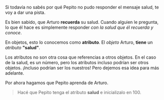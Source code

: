 Si todavía no sabés por qué Pepito no pudo responder el mensaje salud, te voy a dar una pista.

Es bien sabido, que Arturo **recuerda** su salud. Cuando alguien le pregunta, lo que él hace es simplemente responder *con la salud que él recuerda y conoce*.

En objetos, esto lo conocemos como **atributo**. El *objeto* Arturo, **tiene** un *atributo* **"salud"**. 

Los atributos no son otra cosa que referencias a otros objetos. En el caso de la salud, es un número, pero los atributos incluso podrían ser otros objetos. ¡Incluso podrían ser los nuestros! Pero dejemos esa idea para más adelante.

Por ahora hagamos que Pepito aprenda de Arturo.

> Hacé que Pepito tenga el atributo **salud** e inicializalo en 100.

